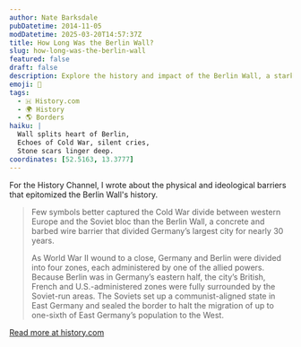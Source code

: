 ```yaml
---
author: Nate Barksdale
pubDatetime: 2014-11-05
modDatetime: 2025-03-20T14:57:37Z
title: How Long Was the Berlin Wall?
slug: how-long-was-the-berlin-wall
featured: false
draft: false
description: Explore the history and impact of the Berlin Wall, a stark Cold War symbol that split a city and its people for three decades.
emoji: 🧱
tags:
  - 🇭 History.com
  - 🌍 History
  - 🌎 Borders
haiku: |
  Wall splits heart of Berlin,  
  Echoes of Cold War, silent cries,  
  Stone scars linger deep.
coordinates: [52.5163, 13.3777]
---
```


For the History Channel, I wrote about the physical and ideological barriers that epitomized the Berlin Wall's history.

> Few symbols better captured the Cold War divide between western Europe and the Soviet bloc than the Berlin Wall, a concrete and barbed wire barrier that divided Germany’s largest city for nearly 30 years.
>
> As World War II wound to a close, Germany and Berlin were divided into four zones, each administered by one of the allied powers. Because Berlin was in Germany’s eastern half, the city’s British, French and U.S.-administered zones were fully surrounded by the Soviet-run areas. The Soviets set up a communist-aligned state in East Germany and sealed the border to halt the migration of up to one-sixth of East Germany’s population to the West.

[Read more at history.com](https://www.history.com/news/how-long-was-the-berlin-wall)
